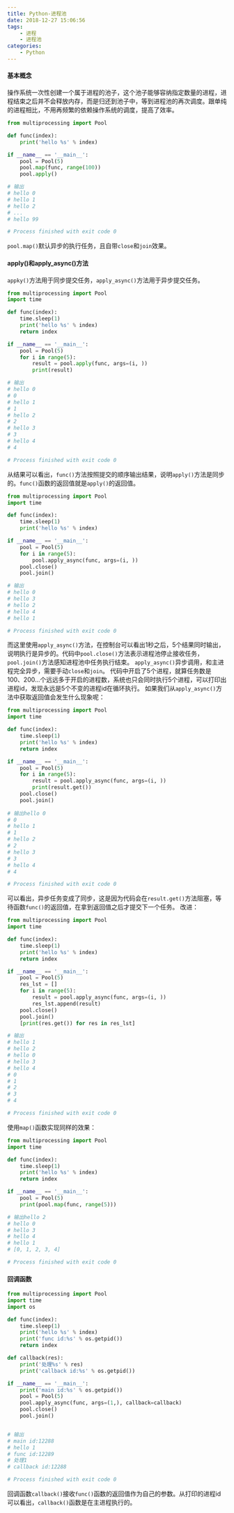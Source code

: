 ```yaml
---
title: Python-进程池
date: 2018-12-27 15:06:56
tags:
    - 进程
    - 进程池
categories:
    - Python
---
```


#### 基本概念
操作系统一次性创建一个属于进程的池子，这个池子能够容纳指定数量的进程，进程结束之后并不会释放内存，而是归还到池子中，等到进程池的再次调度。跟单纯的进程相比，不用再频繁的依赖操作系统的调度，提高了效率。
```python
from multiprocessing import Pool

def func(index):
    print('hello %s' % index)

if __name__ == '__main__':
    pool = Pool(5)
    pool.map(func, range(100))
    pool.apply()

# 输出
# hello 0
# hello 1
# hello 2
# ...
# hello 99

# Process finished with exit code 0

```
`pool.map()`默认异步的执行任务，且自带`close`和`join`效果。
#### apply()和apply_async()方法
`appky()`方法用于同步提交任务，`apply_async()`方法用于异步提交任务。
```python
from multiprocessing import Pool
import time

def func(index):
    time.sleep(1)
    print('hello %s' % index)
    return index

if __name__ == '__main__':
    pool = Pool(5)
    for i in range(5):
        result = pool.apply(func, args=(i, ))
        print(result)

# 输出
# hello 0
# 0
# hello 1
# 1
# hello 2
# 2
# hello 3
# 3
# hello 4
# 4

# Process finished with exit code 0
```
从结果可以看出，`func()`方法按照提交的顺序输出结果，说明`apply()`方法是同步的。`func()`函数的返回值就是`apply()`的返回值。

```python
from multiprocessing import Pool
import time

def func(index):
    time.sleep(1)
    print('hello %s' % index)

if __name__ == '__main__':
    pool = Pool(5)
    for i in range(5):
        pool.apply_async(func, args=(i, ))
    pool.close()
    pool.join()

# 输出  
# hello 0
# hello 3
# hello 2
# hello 4
# hello 1

# Process finished with exit code 0
```
而这里使用`apply_async()`方法，在控制台可以看出1秒之后，5个结果同时输出，说明执行是异步的。代码中`pool.close()`方法表示进程池停止接收任务，`pool.join()`方法感知进程池中任务执行结束。
`apply_async()`异步调用，和主进程完全异步，需要手动`close`和`join`。
代码中开启了5个进程，就算任务数是100、200...个远远多于开启的进程数，系统也只会同时执行5个进程，可以打印出进程id，发现永远是5个不变的进程id在循环执行。
如果我们从`apply_async()`方法中获取返回值会发生什么现象呢：
```python
from multiprocessing import Pool
import time

def func(index):
    time.sleep(1)
    print('hello %s' % index)
    return index

if __name__ == '__main__':
    pool = Pool(5)
    for i in range(5):
        result = pool.apply_async(func, args=(i, ))
        print(result.get())
    pool.close()
    pool.join()
    
# 输出hello 0
# 0
# hello 1
# 1
# hello 2
# 2
# hello 3
# 3
# hello 4
# 4

# Process finished with exit code 0
```
可以看出，异步任务变成了同步，这是因为代码会在`result.get()`方法阻塞，等待函数`func()`的返回值，在拿到返回值之后才提交下一个任务。
改进：
```python
from multiprocessing import Pool
import time

def func(index):
    time.sleep(1)
    print('hello %s' % index)
    return index

if __name__ == '__main__':
    pool = Pool(5)
    res_lst = []
    for i in range(5):
        result = pool.apply_async(func, args=(i, ))
        res_lst.append(result)
    pool.close()
    pool.join()
    [print(res.get()) for res in res_lst]

# 输出
# hello 1
# hello 2
# hello 0
# hello 3
# hello 4
# 0
# 1
# 2
# 3
# 4

# Process finished with exit code 0
```
使用`map()`函数实现同样的效果：
```python
from multiprocessing import Pool
import time

def func(index):
    time.sleep(1)
    print('hello %s' % index)
    return index

if __name__ == '__main__':
    pool = Pool(5)
    print(pool.map(func, range(5)))

# 输出hello 2
# hello 0
# hello 3
# hello 4
# hello 1
# [0, 1, 2, 3, 4]

# Process finished with exit code 0
```
#### 回调函数
```python
from multiprocessing import Pool
import time
import os

def func(index):
    time.sleep(1)
    print('hello %s' % index)
    print('func id:%s' % os.getpid())
    return index

def callback(res):
    print('处理%s' % res)
    print('callback id:%s' % os.getpid())

if __name__ == '__main__':
    print('main id:%s' % os.getpid())
    pool = Pool(5)
    pool.apply_async(func, args=(1,), callback=callback)
    pool.close()
    pool.join()


# 输出
# main id:12288
# hello 1
# func id:12289
# 处理1
# callback id:12288

# Process finished with exit code 0
```
回调函数`callback()`接收`func()`函数的返回值作为自己的参数。从打印的进程id可以看出，`callback()`函数是在主进程执行的。